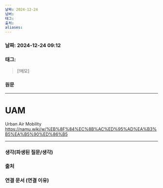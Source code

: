 ```yaml
---
날짜: 2024-12-24
넘버: 
태그: 
출처: 
aliases:
---
```

### 날짜:  2024-12-24 09:12

### 태그:

>[!메모]
>

### 원문
---
# UAM
Urban Air Mobility
https://namu.wiki/w/%EB%8F%84%EC%8B%AC%ED%95%AD%EA%B3%B5%EA%B5%90%ED%86%B5

---
### 생각(파생된 질문/생각)

### 출처

### 연결 문서 (연결 이유)
